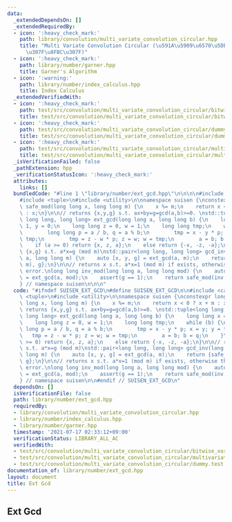 ```yaml
---
data:
  _extendedDependsOn: []
  _extendedRequiredBy:
  - icon: ':heavy_check_mark:'
    path: library/convolution/multi_variate_convolution_circular.hpp
    title: "Multi Variate Convolution Circular (\u591A\u5909\u6570\u5DE1\u56DE\u7573\
      \u307F\u8FBC\u307F)"
  - icon: ':heavy_check_mark:'
    path: library/number/garner.hpp
    title: Garner's Algorithm
  - icon: ':warning:'
    path: library/number/index_calculus.hpp
    title: Index Calculus
  _extendedVerifiedWith:
  - icon: ':heavy_check_mark:'
    path: test/src/convolution/multi_variate_convolution_circular/bitwise_xor_convolution.test.cpp
    title: test/src/convolution/multi_variate_convolution_circular/bitwise_xor_convolution.test.cpp
  - icon: ':heavy_check_mark:'
    path: test/src/convolution/multi_variate_convolution_circular/dummy.test.cpp
    title: test/src/convolution/multi_variate_convolution_circular/dummy.test.cpp
  - icon: ':heavy_check_mark:'
    path: test/src/convolution/multi_variate_convolution_circular/multivariate_convolution_cyclic.test.cpp
    title: test/src/convolution/multi_variate_convolution_circular/multivariate_convolution_cyclic.test.cpp
  _isVerificationFailed: false
  _pathExtension: hpp
  _verificationStatusIcon: ':heavy_check_mark:'
  attributes:
    links: []
  bundledCode: "#line 1 \"library/number/ext_gcd.hpp\"\n\n\n\n#include <cassert>\n\
    #include <tuple>\n#include <utility>\n\nnamespace suisen {\nconstexpr long long\
    \ safe_mod(long long x, long long m) {\n    x %= m;\n    return x < 0 ? x + m\
    \ : x;\n}\n\n// returns {x,y,g} s.t. ax+by=g=gcd(a,b)>=0. \nstd::tuple<long long,\
    \ long long, long long> ext_gcd(long long a, long long b) {\n    long long x =\
    \ 1, y = 0;\n    long long z = 0, w = 1;\n    long long tmp;\n    while (b) {\n\
    \        long long p = a / b, q = a % b;\n        tmp = x - y * p; x = y; y =\
    \ tmp;\n        tmp = z - w * p; z = w; w = tmp;\n        a = b; b = q;\n    }\n\
    \    if (a >= 0) return {x, z, a};\n    else return {-x, -z, -a};\n}\n\n// returns\
    \ {x,g} s.t. a*x=g (mod m)\nstd::pair<long long, long long> gcd_inv(long long\
    \ a, long long m) {\n    auto [x, y, g] = ext_gcd(a, m);\n    return {safe_mod(x,\
    \ m), g};\n}\n\n// returns x s.t. a*x=1 (mod m) if exists, otherwise throws runtime\
    \ error.\nlong long inv_mod(long long a, long long mod) {\n    auto [inv, y, g]\
    \ = ext_gcd(a, mod);\n    assert(g == 1);\n    return safe_mod(inv, mod);\n}\n\
    } // namespace suisen\n\n\n"
  code: "#ifndef SUISEN_EXT_GCD\n#define SUISEN_EXT_GCD\n\n#include <cassert>\n#include\
    \ <tuple>\n#include <utility>\n\nnamespace suisen {\nconstexpr long long safe_mod(long\
    \ long x, long long m) {\n    x %= m;\n    return x < 0 ? x + m : x;\n}\n\n//\
    \ returns {x,y,g} s.t. ax+by=g=gcd(a,b)>=0. \nstd::tuple<long long, long long,\
    \ long long> ext_gcd(long long a, long long b) {\n    long long x = 1, y = 0;\n\
    \    long long z = 0, w = 1;\n    long long tmp;\n    while (b) {\n        long\
    \ long p = a / b, q = a % b;\n        tmp = x - y * p; x = y; y = tmp;\n     \
    \   tmp = z - w * p; z = w; w = tmp;\n        a = b; b = q;\n    }\n    if (a\
    \ >= 0) return {x, z, a};\n    else return {-x, -z, -a};\n}\n\n// returns {x,g}\
    \ s.t. a*x=g (mod m)\nstd::pair<long long, long long> gcd_inv(long long a, long\
    \ long m) {\n    auto [x, y, g] = ext_gcd(a, m);\n    return {safe_mod(x, m),\
    \ g};\n}\n\n// returns x s.t. a*x=1 (mod m) if exists, otherwise throws runtime\
    \ error.\nlong long inv_mod(long long a, long long mod) {\n    auto [inv, y, g]\
    \ = ext_gcd(a, mod);\n    assert(g == 1);\n    return safe_mod(inv, mod);\n}\n\
    } // namespace suisen\n\n#endif // SUISEN_EXT_GCD\n"
  dependsOn: []
  isVerificationFile: false
  path: library/number/ext_gcd.hpp
  requiredBy:
  - library/convolution/multi_variate_convolution_circular.hpp
  - library/number/index_calculus.hpp
  - library/number/garner.hpp
  timestamp: '2021-07-17 02:33:12+09:00'
  verificationStatus: LIBRARY_ALL_AC
  verifiedWith:
  - test/src/convolution/multi_variate_convolution_circular/bitwise_xor_convolution.test.cpp
  - test/src/convolution/multi_variate_convolution_circular/multivariate_convolution_cyclic.test.cpp
  - test/src/convolution/multi_variate_convolution_circular/dummy.test.cpp
documentation_of: library/number/ext_gcd.hpp
layout: document
title: Ext Gcd
---
```

## Ext Gcd